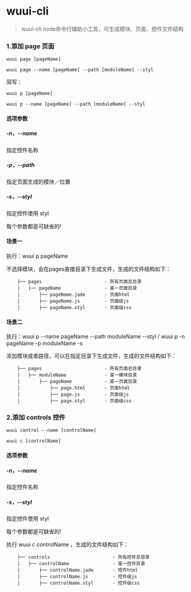 # wuui-cli

> wuui-cli node命令行辅助小工具，可生成模块、页面、控件文件结构


### 1.添加 page 页面

```
wuui page [pageName]

wuui page --name [pageName] --path [moduleName] --styl

```
简写：

```
wuui p [pageName]

wuui p --name [pageName] --path [moduleName] --styl

```
#### 选项参数

##### -n，--name
指定控件名称

##### -p，--path
指定页面生成的模块／位置

##### -s，--styl
指定控件使用 styl

每个参数都是可缺省的!

#### 场景一

执行：wuui p pageName

不选择模块，会在pages直接目录下生成文件，生成的文件结构如下：
```
    ├── pages                       - 所有页面总目录
    │   ├── pageName                - 某一页面目录
    │       ├── pageName.jade       - 页面html
    │       ├── pageName.js         - 页面级js
    │       ├── pageName.styl       - 页面级css
```

#### 场景二

执行：wuui p --name pageName --path moduleName --styl / wuui p -n pageName -p moduleName -s

添加模块或者路径，可以在指定目录下生成文件，生成的文件结构如下：
```
    ├── pages                       - 所有页面总目录
    │   ├── moduleName              - 某一模块目录
    │       ├── pageName            - 某一页面目录
    │           ├── page.html       - 页面html
    │           ├── page.js         - 页面级js
    │           ├── page.styl       - 页面级css
```

### 2.添加 controls 控件

```
wuui control --name [controlName]

wuui c [controlName]

```
#### 选项参数

##### -n，--name
指定控件名称

##### -s，--styl
指定控件使用 styl

每个参数都是可缺省的!

执行 wuui c controlName ，生成的文件结构如下：

```
    ├── controls                       - 所有控件总目录
    │   ├── controlName                - 某一控件目录
    │       ├── controlName.jade       - 控件html
    │       ├── controlName.js         - 控件级js
    │       ├── controlName.styl       - 控件级css
```

